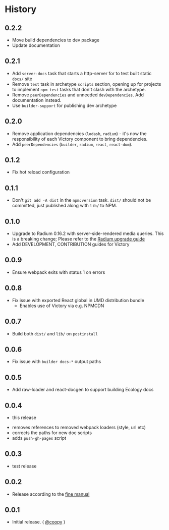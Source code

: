 History
=======

## 0.2.2

* Move build dependencies to dev package
* Update documentation

## 0.2.1

* Add `server-docs` task that starts a http-server for to test built static `docs/` site
* Remove `test` task in archetype `scripts` section, opening up for projects to implement `npm test` tasks that don't clash with the archetype.
* Remove `peerDependencies` and unneeded `devDependencies`. Add documentation instead.
* Use `builder-support` for publishing dev archetype

## 0.2.0

* Remove application dependencies (`lodash`, `radium`) - it's now the responsibility of each Victory component to bring dependencies.
* Add `peerDependencies` (`builder`, `radium`, `react`, `react-dom`).

## 0.1.2

* Fix hot reload configuration

## 0.1.1

* Don't `git add -A dist` in the `npm:version` task. `dist/` should not be committed, just published along with `lib/` to NPM.

## 0.1.0

* Upgrade to Radium 0.16.2 with server-side-rendered media queries.
  This is a breaking change; Please refer to the [Radium upgrade guide][radium-0.16-upgrade-guide]
* Add DEVELOPMENT, CONTRIBUTION guides for Victory

## 0.0.9

* Ensure webpack exits with status 1 on errors

## 0.0.8

* Fix issue with exported React global in UMD distribution bundle
  - Enables use of Victory via e.g. NPMCDN

## 0.0.7

* Build both `dist/` and `lib/` on `postinstall`

## 0.0.6

* Fix issue with `builder docs-*` output paths

## 0.0.5

* Add raw-loader and react-docgen to support building Ecology docs

## 0.0.4

*  this release
  - removes references to removed webpack loaders (style, url etc)
  - corrects the paths for new doc scripts
  - adds `push-gh-pages` script

## 0.0.3

* test release

## 0.0.2

* Release according to the [fine manual][]

## 0.0.1

* Initial release. ( [@coopy][] )

[@coopy]: https://github.com/coopy
[fine manual]: https://github.com/FormidableLabs/builder-victory-component/blob/master/CONTRIBUTING.md
[radium-0.16-upgrade-guide]: https://github.com/FormidableLabs/radium/blob/master/docs/guides/upgrade-v0.16.x.md
